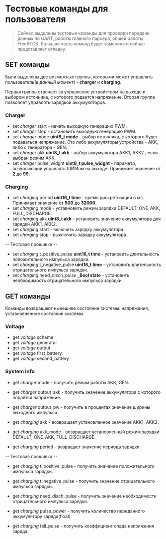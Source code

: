 # Тестовые команды для пользователя #

>Сейчас выделены тестовые команды для проверки передачи данных по *UART*, 
работы главного парсера, общей работы FreeRTOS. Большая часть команд будет заменена и сейчас представляет отладку. 

## SET команды ##
Были выделены две возможные группы, которыми может управлять пользователь(*в данный момент*) - **charger** и **charging**. 

Первая группа отвечает за управление устройством на выходе и выбором источника, с которого подается напряжение. 
Вторая группа позволяет управлять зарядкой аккумуляторов.

### Charger ###
* set *charger* start - начать выходную генерацию PWM.
* set *charger* stop - остановить выходную генерацию PWM.
* set *charger* mode **uint8_t mode** - выбор источника, с которого будет подаваться напряжение. Это либо аккумуляторы устройства - AKK, либо с генератора - GEN.
* set *charger* akk **uint8_t akk** - выбор аккумулятора AKK1, AKK2 , если выбран режим AKK.
* set *charger* pulse_widght **uint8_t pulse_widght** - параметр, позволяющий управлять ШИМом на выходе. Принимает значение от **2** до **99**.

### Charging ###
* set *charging* period **uint16_t time** - время дискретизации в мс. Принимает значение от **500** до **32000**.
* set *charging* mode - уставновить режим зарядки DEFAULT, ONE_AKK, FULL_DISCHARGE.
* set *charging* akk **uint8_t akk** - установить значение аккумулятора для зарядки АКК1, АКК2.
* set *charging* start - включить зарядку аккумулятора. 
* set *charging* stop - выключить зарядку аккумулятора.

 -- Тестовая прошивка -- 
* set *charging* t_positive_pulse **uint16_t time** - установить длительность положительного импульса зарядки.
* set *charging* t_negative_pulse **uint16_t time** - установить длительность отрицательного импульса зарядки.
* set *charging* need_disch_pulse **_Bool state** - установить необходимость отрицательного импульса зарядки. 


## GET команды ##
Команды возвращают нынешнее состояние системы: напряжения, уставновленное состояние системы.

### Voltage ###

* get *voltage* scheme  
* get *voltage* generator 
* get *voltage* output
* get *voltage* first_battery
* get *voltage* second_battery

### System info ###

* get *charger* mode - получить режим работы AKK, GEN.
* get *charger* output_akk - получить значение аккумулятора с которого подаётся напряжение.
* get *charger* output_pw - получить в процентах значение ширины выходного импульса.

* get *charging* akk - возвращает установленное значение AKK1, AKK2.
* get *charging* akk_mode - возвращает установленный режим зарядки DEFAULT, ONE_AKK, FULL_DISCHARGE.
* get *charging* period - возращает значение периода зарядки.

 -- Тестовая прошивка -- 

* get *charging* t_positive_pulse - получить значение положительного импульса зарядки.
* get *charging* t_negative_pulse - получить значение отрицательного импульса зарядки.
* get *charging* need_disch_pulse - получить значение необходимости отрицательного импульса зарядки.

* get *charging* pulse_power - получить количество переданного аккумулятору заряда(float)
* get *charging* fall_pulse - получить коэффициент спада напряжения заряда.
